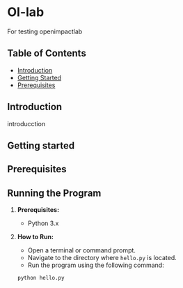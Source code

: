 # OI-lab
For testing openimpactlab

## Table of Contents
-   [Introduction](#introduction)
-   [Getting Started](#getting-started)
-   [Prerequisites](#prerequisites)

## Introduction
introducction

## Getting started

## Prerequisites

## Running the Program
1.  **Prerequisites:**
    *   Python 3.x
2.  **How to Run:**
    *   Open a terminal or command prompt.
    *   Navigate to the directory where `hello.py` is located.
    *   Run the program using the following command:

    ```bash
    python hello.py
    ```
